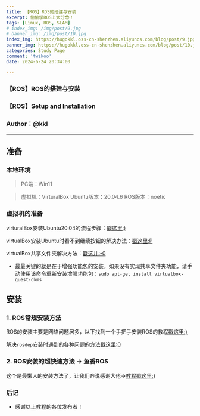 ```yaml
---
title: 【ROS】ROS的搭建与安装
excerpt: 偷偷学ROS上大分😎！
tags: [Linux, ROS, SLAM]
# index_img: /img/post/9.jpg
# banner_img: /img/post/10.jpg
index_img: https://hugokkl.oss-cn-shenzhen.aliyuncs.com/blog/post/9.jpg
banner_img: https://hugokkl.oss-cn-shenzhen.aliyuncs.com/blog/post/10.jpg
categories: Study Page
comment: 'twikoo'
date: 2024-6-24 20:34:00

---
```


### 【ROS】ROS的搭建与安装
### 【ROS】Setup and Installation
### Author：@kkl

---

## 准备

### 本地环境

> PC端：Win11

> 虚拟机：VirturalBox
> Ubuntu版本：20.04.6
> ROS版本：noetic

### 虚拟机的准备
virturalBox安装Ubuntu20.04的流程步骤：[戳这里:)](https://blog.csdn.net/xiangbing911/article/details/108614181)

virtualBox安装Ubuntu时看不到继续按钮的解决办法：[戳这里:P](https://blog.csdn.net/Ratib/article/details/128167397)


virtualBox共享文件夹解决方法：[戳这儿:-0](https://blog.csdn.net/qq_57209192/article/details/124697935)
- 最最关键的就是在于增强功能包的安装，如果没有实现共享文件夹功能，请手动使用该命令重新安装增强功能包：`sudo apt-get install virtualbox-guest-dkms`

## 安装

### 1. ROS常规安装方法
ROS的安装主要是网络问题居多，以下找到一个手把手安装ROS的教程[戳这里:)](https://blog.csdn.net/qq_64671439/article/details/135287166)

解决`rosdep`安装时遇到的各种问题的方法[戳这里:0](https://blog.csdn.net/luoluonuoyasuolong/article/details/128999527)

### 2. ROS安装的超快速方法 -> 鱼香ROS
这个是最懒人的安装方法了，让我们齐说感谢大佬->[教程戳这里:)](https://blog.csdn.net/m0_73745340/article/details/135281023)

### 后记
- 感谢以上教程的各位发布者！